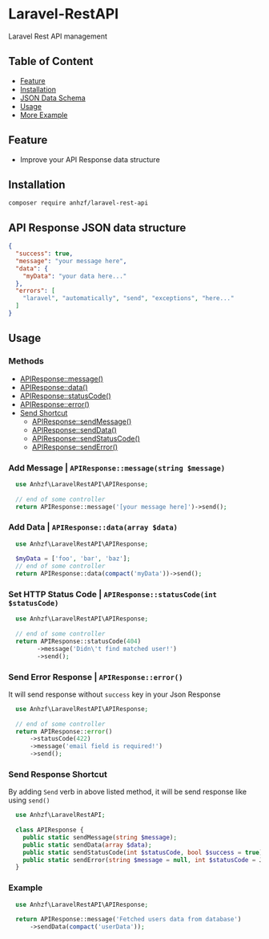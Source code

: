 # Laravel-RestAPI
Laravel Rest API management

## Table of Content
- [Feature](#feature)
- [Installation](#installation)
- [JSON Data Schema](#api-response-json-data-structure)
- [Usage](#usage)
- [More Example](#example)

## Feature
- Improve your API Response data structure

## Installation
```composer require anhzf/laravel-rest-api```

## API Response JSON data structure
```json
{
  "success": true,
  "message": "your message here",
  "data": {
    "myData": "your data here..."
  },
  "errors": [
    "laravel", "automatically", "send", "exceptions", "here..."
  ]
}
```

## Usage

### Methods
* [APIResponse::message()](#add-message--apiresponsemessagestring-message)
* [APIResponse::data()](#add-data--apiresponsedataarray-data)
* [APIResponse::statusCode()](#set-http-status-code--apiresponsestatuscodeint-statuscode)
* [APIResponse::error()](#send-error-response--apiresponseerror)
* [Send Shortcut](#send-response-shortcut)
  * [APIResponse::sendMessage()](#send-response-shortcut)
  * [APIResponse::sendData()](#send-response-shortcut)
  * [APIResponse::sendStatusCode()](#send-response-shortcut)
  * [APIResponse::sendError()](#send-response-shortcut)

### Add Message | ```APIResponse::message(string $message)```
```php
  use Anhzf\LaravelRestAPI\APIResponse;
  
  // end of some controller
  return APIResponse::message('[your message here]')->send();
```

### Add Data | ```APIResponse::data(array $data)```
```php
  use Anhzf\LaravelRestAPI\APIResponse;
  
  $myData = ['foo', 'bar', 'baz'];
  // end of some controller
  return APIResponse::data(compact('myData'))->send();
```

### Set HTTP Status Code | ```APIResponse::statusCode(int $statusCode)```
```php
  use Anhzf\LaravelRestAPI\APIResponse;
  
  // end of some controller
  return APIResponse::statusCode(404)
        ->message('Didn\'t find matched user!')
        ->send();
```

### Send Error Response | ```APIResponse::error()```
It will send response without ```success``` key in your Json Response
```php
  use Anhzf\LaravelRestAPI\APIResponse;
  
  // end of some controller
  return APIResponse::error()
      ->statusCode(422)
      ->message('email field is required!')
      ->send();
```

### Send Response Shortcut
By adding ```Send``` verb in above listed method, it will be send response like using ```send()```
```php
  use Anhzf\LaravelRestAPI;
  
  class APIResponse {
    public static sendMessage(string $message);
    public static sendData(array $data);
    public static sendStatusCode(int $statusCode, bool $success = true);
    public static sendError(string $message = null, int $statusCode = JsonResponse::HTTP_BAD_REQUEST);
  }
```

### Example
```php
  use Anhzf\LaravelRestAPI\APIResponse;
  
  return APIResponse::message('Fetched users data from database')
      ->sendData(compact('userData'));
 ```
